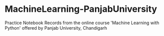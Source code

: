 # MachineLearning-PanjabUniversity
Practice Notebook Records from the online course 'Machine Learning with Python' offered by Panjab University, Chandigarh
